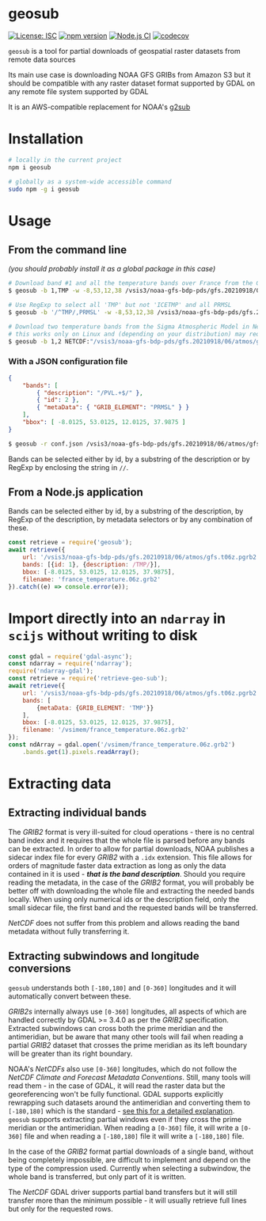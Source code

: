 # geosub

[![License: ISC](https://img.shields.io/github/license/mmomtchev/geosub)](https://github.com/mmomtchev/geosub/blob/master/LICENSE)
[![npm version](https://img.shields.io/npm/v/geosub)](https://www.npmjs.com/package/geosub)
[![Node.js CI](https://github.com/mmomtchev/geosub/actions/workflows/node.js.yml/badge.svg)](https://github.com/mmomtchev/geosub/actions/workflows/node.js.yml)
[![codecov](https://codecov.io/gh/mmomtchev/geosub/branch/master/graph/badge.svg?token=VAgvGRNjjc)](https://codecov.io/gh/mmomtchev/geosub)

`geosub` is a tool for partial downloads of geospatial raster datasets from remote data sources

Its main use case is downloading NOAA GFS GRIBs from Amazon S3 but it should be compatible with any raster dataset format supported by GDAL on any remote file system supported by GDAL

It is an AWS-compatible replacement for NOAA's [g2sub](https://nomads.ncep.noaa.gov/cgi-bin/filter_gfs_0p25.pl)

# Installation

```sh
# locally in the current project
npm i geosub

# globally as a system-wide accessible command
sudo npm -g i geosub
```

# Usage

## From the command line

*(you should probably install it as a global package in this case)*

```bash
# Download band #1 and all the temperature bands over France from the GFS GRIBs
$ geosub -b 1,TMP -w -8,53,12,38 /vsis3/noaa-gfs-bdp-pds/gfs.20210918/06/atmos/gfs.t06z.pgrb2.0p25.f010 france_temperature.06z.grb2

# Use RegExp to select all 'TMP' but not 'ICETMP' and all PRMSL
$ geosub -b '/^TMP/,PRMSL' -w -8,53,12,38 /vsis3/noaa-gfs-bdp-pds/gfs.20210918/06/atmos/gfs.t06z.pgrb2.0p25.f010 france_temperature.06z.grb2

# Download two temperature bands from the Sigma Atmospheric Model in NetCDF format
# this works only on Linux and (depending on your distribution) may require setting the sysctl vm.unprivileged_userfaultfd=1
$ geosub -b 1,2 NETCDF:"/vsis3/noaa-gfs-bdp-pds/gfs.20210918/06/atmos/gfs.t06z.atmf012.nc":tmp sigma_temperatures.nc
```

### With a JSON configuration file
```json
{
    "bands": [ 
        { "description": "/PVL.+$/" },
        { "id": 2 },
        { "metaData": { "GRIB_ELEMENT": "PRMSL" } }
    ],
    "bbox": [ -8.0125, 53.0125, 12.0125, 37.9875 ]
}
```
```bash
$ geosub -r conf.json /vsis3/noaa-gfs-bdp-pds/gfs.20210918/06/atmos/gfs.t06z.pgrb2.0p25.f010 geosub.06z.grb2
```

Bands can be selected either by id, by a substring of the description or by RegExp by enclosing the string in `//`.

## From a Node.js application

Bands can be selected either by id, by a substring of the description, by RegExp of the description, by metadata selectors or by any combination of these.

```js
const retrieve = require('geosub');
await retrieve({
    url: '/vsis3/noaa-gfs-bdp-pds/gfs.20210918/06/atmos/gfs.t06z.pgrb2.0p25.f010',
    bands: [{id: 1}, {description: /TMP/}],
    bbox: [-8.0125, 53.0125, 12.0125, 37.9875],
    filename: 'france_temperature.06z.grb2'
}).catch((e) => console.error(e));
```

# Import directly into an `ndarray` in `scijs` without writing to disk

```js
const gdal = require('gdal-async');
const ndarray = require('ndarray');
require('ndarray-gdal');
const retrieve = require('retrieve-geo-sub');
await retrieve({
    url: '/vsis3/noaa-gfs-bdp-pds/gfs.20210918/06/atmos/gfs.t06z.pgrb2.0p25.f010',
    bands: [
        {metaData: {GRIB_ELEMENT: 'TMP'}}
    ],
    bbox: [-8.0125, 53.0125, 12.0125, 37.9875],
    filename: '/vsimem/france_temperature.06z.grb2'
});
const ndArray = gdal.open('/vsimem/france_temperature.06z.grb2')
    .bands.get(1).pixels.readArray();

```

# Extracting data

## Extracting individual bands

The *GRIB2* format is very ill-suited for cloud operations - there is no central band index and it requires that the whole file is parsed before any bands can be extracted. In order to allow for partial downloads, NOAA publishes a sidecar index file for every *GRIB2* with a `.idx` extension. This file allows for orders of magnitude faster data extraction as long as only the data contained in it is used - ***that is the band description***. Should you require reading the metadata, in the case of the *GRIB2* format, you will probably be better off with downloading the whole file and extracting the needed bands locally. When using only numerical ids or the description field, only the small sidecar file, the first band and the requested bands will be transferred.

*NetCDF* does not suffer from this problem and allows reading the band metadata without fully transferring it.

## Extracting subwindows and longitude conversions

`geosub` understands both `[-180,180]` and `[0-360]` longitudes and it will automatically convert between these.

*GRIB2s* internally always use `[0-360]` longitudes, all aspects of which are handled correctly by GDAL >= 3.4.0 as per the *GRIB2* specification. Extracted subwindows can cross both the prime meridian and the antimeridian, but be aware that many other tools will fail when reading a partial *GRIB2* dataset that crosses the prime meridian as its left boundary will be greater than its right boundary.

NOAA's *NetCDFs* also use `[0-360]` longitudes, which do not follow the *NetCDF Climate and Forecast Metadata Conventions*. Still, many tools will read them - in the case of GDAL, it will read the raster data but the georeferencing won't be fully functional. GDAL supports explicitly rewrapping such datasets around the antimeridian and converting them to `[-180,180]` which is the standard - [see this for a detailed explanation](https://gis.stackexchange.com/questions/37790/reprojecting-raster-from-0-360-to-180-180-with-cutting-180-meridian-using-gdalw). `geosub` supports extracting partial windows even if they cross the prime meridian or the antimeridian. When reading a `[0-360]` file, it will write a `[0-360]` file and when reading a `[-180,180]` file it will write a `[-180,180]` file.

In the case of the *GRIB2* format partial downloads of a single band, without being completely impossible, are difficult to implement and depend on the type of the compression used. Currently when selecting a subwindow, the whole band is transferred, but only part of it is written.

The *NetCDF* GDAL driver supports partial band transfers but it will still transfer more than the minimum possible - it will usually retrieve full lines but only for the requested rows.
